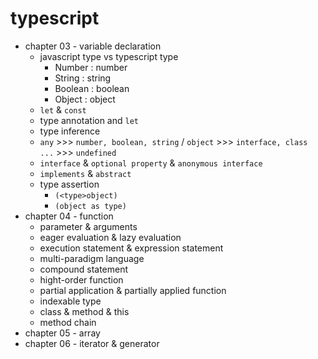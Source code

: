 # typescript
- chapter 03 - variable declaration
  - javascript type vs typescript type
    - Number : number
    - String : string
    - Boolean : boolean
    - Object : object
  - `let` & `const`
  - type annotation and `let`
  - type inference
  - `any` >>> `number, boolean, string` / `object` >>> `interface, class ...` >>> `undefined`
  - `interface` & `optional property` & `anonymous interface`
  - `implements` & `abstract`
  - type assertion
    - ```(<type>object)```
    - ```(object as type)```
- chapter 04 - function
  - parameter & arguments
  - eager evaluation & lazy evaluation
  - execution statement & expression statement
  - multi-paradigm language
  - compound statement
  - hight-order function
  - partial application & partially applied function
  - indexable type
  - class & method & this
  - method chain
- chapter 05 - array
- chapter 06 - iterator & generator